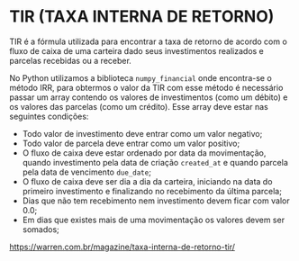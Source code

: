 # TIR (TAXA INTERNA DE RETORNO)

TIR é a fórmula utilizada para encontrar a taxa de retorno de acordo com o fluxo de caixa
de uma carteira dado seus investimentos realizados e parcelas recebidas ou a receber.

No Python utilizamos a biblioteca `numpy_financial` onde encontra-se o método IRR, para obtermos o valor da TIR com esse método é necessário passar um array contendo os valores de investimentos (como um débito) e os valores das parcelas (como um crédito).
Esse array deve estar nas seguintes condições:

- Todo valor de investimento deve entrar como um valor negativo;
- Todo valor de parcela deve entrar como um valor positivo;
- O fluxo de caixa deve estar ordenado por data da movimentação, quando investimento pela data de criação `created_at` e quando parcela pela data de vencimento `due_date`;
- O fluxo de caixa deve ser dia a dia da carteira, iniciando na data do primeiro investimento e finalizando no recebimento da última parcela;
- Dias que não tem recebimento nem investimento devem ficar com valor 0.0;
- Em dias que existes mais de uma movimentação os valores devem ser somados;

https://warren.com.br/magazine/taxa-interna-de-retorno-tir/
